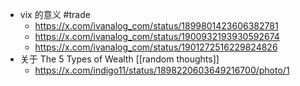 - vix 的意义 #trade
	- https://x.com/ivanalog_com/status/1899801423606382781
	- https://x.com/ivanalog_com/status/1900932193930592674
	- https://x.com/ivanalog_com/status/1901272516229824826
- 关于 The 5 Types of Wealth [[random thoughts]]
	- https://x.com/indigo11/status/1898220603649216700/photo/1